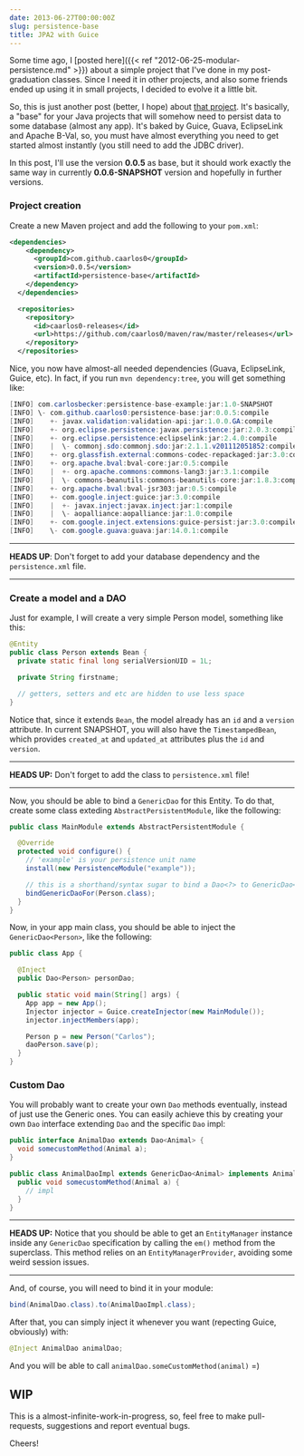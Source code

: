 ```yaml
---
date: 2013-06-27T00:00:00Z
slug: persistence-base
title: JPA2 with Guice
---
```


Some time ago, I [posted here]({{< ref "2012-06-25-modular-persistence.md" >}}) about
a simple project that I've done in my post-graduation classes. Since I need it
in other projects, and also some friends ended up using it in small projects, I
decided to evolve it a little bit.

So, this is just another post (better, I hope) about [that project][1].
It's basically, a "base" for your Java projects that will somehow need to
persist data to some database (almost any app). It's baked by Guice, Guava,
EclipseLink and Apache B-Val, so, you must have almost everything you need
to get started almost instantly (you still need to add the JDBC driver).

In this post, I'll use the version **0.0.5** as base, but it should work
exactly the same way in currently **0.0.6-SNAPSHOT** version and hopefully
in further versions.

### Project creation

Create a new Maven project and add the following to your `pom.xml`:

```xml
<dependencies>
    <dependency>
      <groupId>com.github.caarlos0</groupId>
      <version>0.0.5</version>
      <artifactId>persistence-base</artifactId>
    </dependency>
  </dependencies>

  <repositories>
    <repository>
      <id>caarlos0-releases</id>
      <url>https://github.com/caarlos0/maven/raw/master/releases</url>
    </repository>
  </repositories>
```

Nice, you now have almost-all needed dependencies (Guava, EclipseLink, Guice,
etc). In fact, if you run `mvn dependency:tree`, you will get something like:

```java
[INFO] com.carlosbecker:persistence-base-example:jar:1.0-SNAPSHOT
[INFO] \- com.github.caarlos0:persistence-base:jar:0.0.5:compile
[INFO]    +- javax.validation:validation-api:jar:1.0.0.GA:compile
[INFO]    +- org.eclipse.persistence:javax.persistence:jar:2.0.3:compile
[INFO]    +- org.eclipse.persistence:eclipselink:jar:2.4.0:compile
[INFO]    |  \- commonj.sdo:commonj.sdo:jar:2.1.1.v201112051852:compile
[INFO]    +- org.glassfish.external:commons-codec-repackaged:jar:3.0:compile
[INFO]    +- org.apache.bval:bval-core:jar:0.5:compile
[INFO]    |  +- org.apache.commons:commons-lang3:jar:3.1:compile
[INFO]    |  \- commons-beanutils:commons-beanutils-core:jar:1.8.3:compile
[INFO]    +- org.apache.bval:bval-jsr303:jar:0.5:compile
[INFO]    +- com.google.inject:guice:jar:3.0:compile
[INFO]    |  +- javax.inject:javax.inject:jar:1:compile
[INFO]    |  \- aopalliance:aopalliance:jar:1.0:compile
[INFO]    +- com.google.inject.extensions:guice-persist:jar:3.0:compile
[INFO]    \- com.google.guava:guava:jar:14.0.1:compile
```

---

**HEADS UP**: Don't forget to add your database dependency and the
`persistence.xml` file.

---

### Create a model and a DAO

Just for example, I will create a very simple Person model, something like this:

```java
@Entity
public class Person extends Bean {
  private static final long serialVersionUID = 1L;

  private String firstname;

  // getters, setters and etc are hidden to use less space
}
```

Notice that, since it extends `Bean`, the model already has an `id` and a
`version` attribute. In current SNAPSHOT, you will also have the
`TimestampedBean`, which provides `created_at` and `updated_at` attributes plus
the `id` and `version`.

---

**HEADS UP:** Don't forget to add the class to `persistence.xml` file!

---

Now, you should be able to bind a `GenericDao` for this Entity. To do that,
create some class exteding `AbstractPersistentModule`, like the following:

```java
public class MainModule extends AbstractPersistentModule {

  @Override
  protected void configure() {
    // 'example' is your persistence unit name
    install(new PersistenceModule("example"));

    // this is a shorthand/syntax sugar to bind a Dao<?> to GenericDao<?>
    bindGenericDaoFor(Person.class);
  }
}
```

Now, in your app main class, you should be able to inject the
`GenericDao<Person>`, like the following:

```java
public class App {

  @Inject
  public Dao<Person> personDao;

  public static void main(String[] args) {
    App app = new App();
    Injector injector = Guice.createInjector(new MainModule());
    injector.injectMembers(app);

    Person p = new Person("Carlos");
    daoPerson.save(p);
  }
}
```

### Custom Dao

You will probably want to create your own `Dao` methods eventually, instead of
just use the Generic ones. You can easily achieve this by creating your own
`Dao` interface extending `Dao` and the specific `Dao` impl:

```java
public interface AnimalDao extends Dao<Animal> {
  void somecustomMethod(Animal a);
}

public class AnimalDaoImpl extends GenericDao<Animal> implements AnimalDao {
  public void somecustomMethod(Animal a) {
    // impl
  }
}
```

---

**HEADS UP:** Notice that you should be able to get an `EntityManager`
instance inside any `GenericDao` specification by calling the `em()` method
from the superclass. This method relies on an `EntityManagerProvider`, avoiding
some weird session issues.

---

And, of course, you will need to bind it in your module:

```java
bind(AnimalDao.class).to(AnimalDaoImpl.class);
```

After that, you can simply inject it whenever you want (repecting Guice,
obviously) with:

```java
@Inject AnimalDao animalDao;
```

And you will be able to call `animalDao.someCustomMethod(animal)` =)

## WIP

This is a almost-infinite-work-in-progress, so, feel free to make pull-requests,
suggestions and report eventual bugs.

Cheers!

[1]: https://github.com/caarlos0/persistence-base
